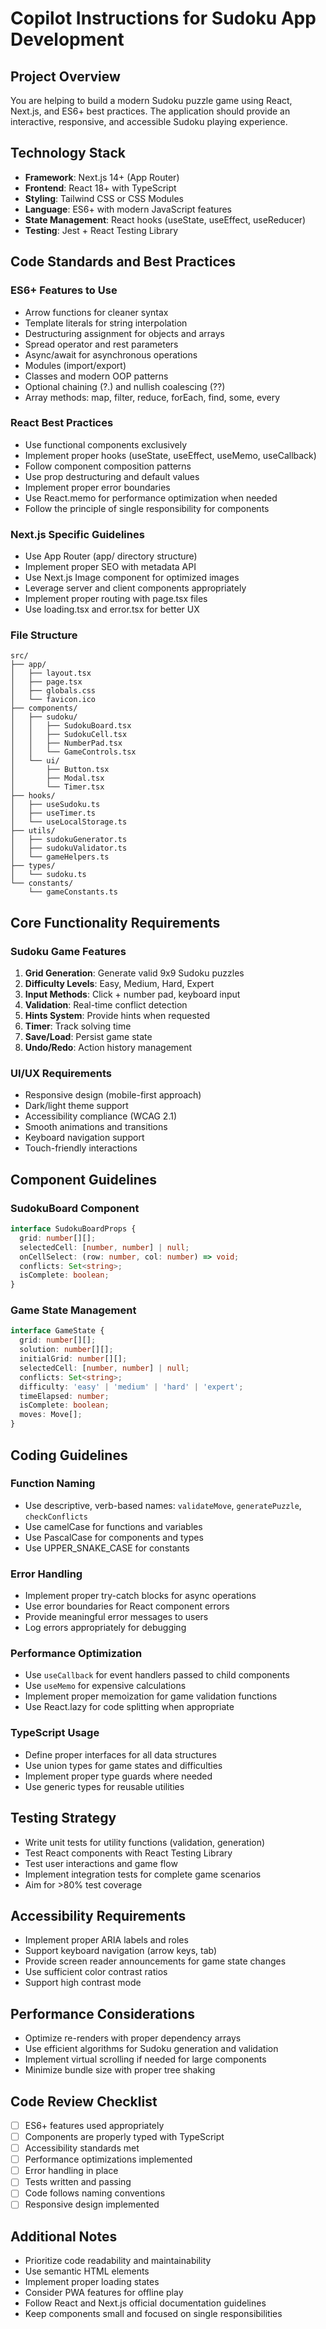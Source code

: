 # Copilot Instructions for Sudoku App Development

## Project Overview
You are helping to build a modern Sudoku puzzle game using React, Next.js, and ES6+ best practices. The application should provide an interactive, responsive, and accessible Sudoku playing experience.

## Technology Stack
- **Framework**: Next.js 14+ (App Router)
- **Frontend**: React 18+ with TypeScript
- **Styling**: Tailwind CSS or CSS Modules
- **Language**: ES6+ with modern JavaScript features
- **State Management**: React hooks (useState, useEffect, useReducer)
- **Testing**: Jest + React Testing Library

## Code Standards and Best Practices

### ES6+ Features to Use
- Arrow functions for cleaner syntax
- Template literals for string interpolation
- Destructuring assignment for objects and arrays
- Spread operator and rest parameters
- Async/await for asynchronous operations
- Modules (import/export)
- Classes and modern OOP patterns
- Optional chaining (?.) and nullish coalescing (??)
- Array methods: map, filter, reduce, forEach, find, some, every

### React Best Practices
- Use functional components exclusively
- Implement proper hooks (useState, useEffect, useMemo, useCallback)
- Follow component composition patterns
- Use prop destructuring and default values
- Implement proper error boundaries
- Use React.memo for performance optimization when needed
- Follow the principle of single responsibility for components

### Next.js Specific Guidelines
- Use App Router (app/ directory structure)
- Implement proper SEO with metadata API
- Use Next.js Image component for optimized images
- Leverage server and client components appropriately
- Implement proper routing with page.tsx files
- Use loading.tsx and error.tsx for better UX

### File Structure
```
src/
├── app/
│   ├── layout.tsx
│   ├── page.tsx
│   ├── globals.css
│   └── favicon.ico
├── components/
│   ├── sudoku/
│   │   ├── SudokuBoard.tsx
│   │   ├── SudokuCell.tsx
│   │   ├── NumberPad.tsx
│   │   └── GameControls.tsx
│   └── ui/
│       ├── Button.tsx
│       ├── Modal.tsx
│       └── Timer.tsx
├── hooks/
│   ├── useSudoku.ts
│   ├── useTimer.ts
│   └── useLocalStorage.ts
├── utils/
│   ├── sudokuGenerator.ts
│   ├── sudokuValidator.ts
│   └── gameHelpers.ts
├── types/
│   └── sudoku.ts
└── constants/
    └── gameConstants.ts
```

## Core Functionality Requirements

### Sudoku Game Features
1. **Grid Generation**: Generate valid 9x9 Sudoku puzzles
2. **Difficulty Levels**: Easy, Medium, Hard, Expert
3. **Input Methods**: Click + number pad, keyboard input
4. **Validation**: Real-time conflict detection
5. **Hints System**: Provide hints when requested
6. **Timer**: Track solving time
7. **Save/Load**: Persist game state
8. **Undo/Redo**: Action history management

### UI/UX Requirements
- Responsive design (mobile-first approach)
- Dark/light theme support
- Accessibility compliance (WCAG 2.1)
- Smooth animations and transitions
- Keyboard navigation support
- Touch-friendly interactions

## Component Guidelines

### SudokuBoard Component
```typescript
interface SudokuBoardProps {
  grid: number[][];
  selectedCell: [number, number] | null;
  onCellSelect: (row: number, col: number) => void;
  conflicts: Set<string>;
  isComplete: boolean;
}
```

### Game State Management
```typescript
interface GameState {
  grid: number[][];
  solution: number[][];
  initialGrid: number[][];
  selectedCell: [number, number] | null;
  conflicts: Set<string>;
  difficulty: 'easy' | 'medium' | 'hard' | 'expert';
  timeElapsed: number;
  isComplete: boolean;
  moves: Move[];
}
```

## Coding Guidelines

### Function Naming
- Use descriptive, verb-based names: `validateMove`, `generatePuzzle`, `checkConflicts`
- Use camelCase for functions and variables
- Use PascalCase for components and types
- Use UPPER_SNAKE_CASE for constants

### Error Handling
- Implement proper try-catch blocks for async operations
- Use error boundaries for React component errors
- Provide meaningful error messages to users
- Log errors appropriately for debugging

### Performance Optimization
- Use `useCallback` for event handlers passed to child components
- Use `useMemo` for expensive calculations
- Implement proper memoization for game validation functions
- Use React.lazy for code splitting when appropriate

### TypeScript Usage
- Define proper interfaces for all data structures
- Use union types for game states and difficulties
- Implement proper type guards where needed
- Use generic types for reusable utilities

## Testing Strategy
- Write unit tests for utility functions (validation, generation)
- Test React components with React Testing Library
- Test user interactions and game flow
- Implement integration tests for complete game scenarios
- Aim for >80% test coverage

## Accessibility Requirements
- Implement proper ARIA labels and roles
- Support keyboard navigation (arrow keys, tab)
- Provide screen reader announcements for game state changes
- Use sufficient color contrast ratios
- Support high contrast mode

## Performance Considerations
- Optimize re-renders with proper dependency arrays
- Use efficient algorithms for Sudoku generation and validation
- Implement virtual scrolling if needed for large components
- Minimize bundle size with proper tree shaking

## Code Review Checklist
- [ ] ES6+ features used appropriately
- [ ] Components are properly typed with TypeScript
- [ ] Accessibility standards met
- [ ] Performance optimizations implemented
- [ ] Error handling in place
- [ ] Tests written and passing
- [ ] Code follows naming conventions
- [ ] Responsive design implemented

## Additional Notes
- Prioritize code readability and maintainability
- Use semantic HTML elements
- Implement proper loading states
- Consider PWA features for offline play
- Follow React and Next.js official documentation guidelines
- Keep components small and focused on single responsibilities
